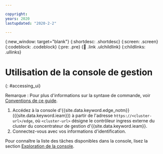```yaml
---

copyright:
years: 2020
lastupdated: "2020-2-2"

---
```


{:new_window: target="blank"}
{:shortdesc: .shortdesc}
{:screen: .screen}
{:codeblock: .codeblock}
{:pre: .pre}
{:child: .link .ulchildlink}
{:childlinks: .ullinks}

# Utilisation de la console de gestion
{: #accessing_ui}

Remarque : Pour plus d'informations sur la syntaxe de commande, voir [Conventions de ce guide](../../getting_started/document_conventions.md).

1. Accédez à la console d'{{site.data.keyword.edge_notm}} ({{site.data.keyword.ieam}}) à partir de l'adresse `https://<cluster-url>/edge`, où `<cluster-url>` désigne le contrôleur ingress externe du cluster du concentrateur de gestion d'{{site.data.keyword.ieam}}.
2. Connectez-vous avec vos informations d'identification.

Pour connaître la liste des tâches disponibles dans la console, lisez la section [Exploration de la console](../getting_started/exploring_console.md).
